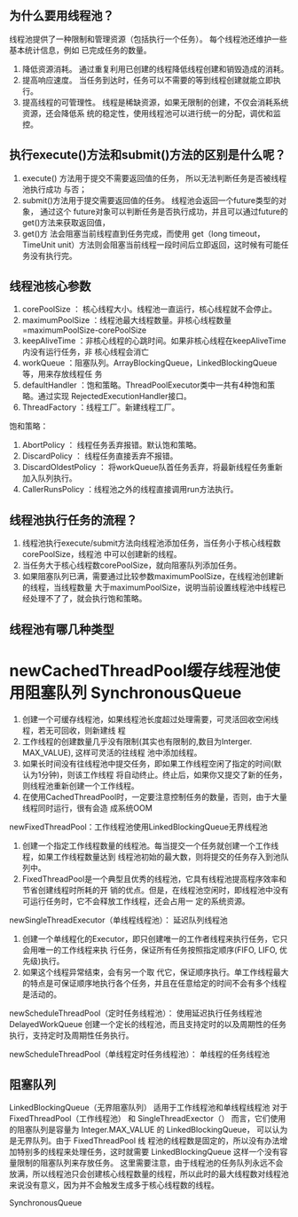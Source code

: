 ## 为什么要用线程池？
线程池提供了一种限制和管理资源（包括执行一个任务）。 每个线程池还维护一些基本统计信息，例如 已完成任务的数量。
1. 降低资源消耗。 通过重复利用已创建的线程降低线程创建和销毁造成的消耗。
2. 提高响应速度。 当任务到达时，任务可以不需要的等到线程创建就能立即执行。
3. 提高线程的可管理性。 线程是稀缺资源，如果无限制的创建，不仅会消耗系统资源，还会降低系 统的稳定性，使用线程池可以进行统一的分配，调优和监控。

## 执行execute()方法和submit()方法的区别是什么呢？
1. execute() 方法用于提交不需要返回值的任务， 所以无法判断任务是否被线程池执行成功 与否；
2. submit()方法用于提交需要返回值的任务。 线程池会返回一个future类型的对象， 通过这个 future对象可以判断任务是否执行成功，并且可以通过future的get()方法来获取返回值，
3. get()方 法会阻塞当前线程直到任务完成，而使用 get（long timeout，TimeUnit unit）方法则会阻塞当前线程一段时间后立即返回，这时候有可能任务没有执行完。

## 线程池核心参数
1. corePoolSize ： 核心线程大小。线程池一直运行，核心线程就不会停止。
2. maximumPoolSize ：线程池最大线程数量。非核心线程数量=maximumPoolSize-corePoolSize
3. keepAliveTime ：非核心线程的心跳时间。如果非核心线程在keepAliveTime内没有运行任务，非 核心线程会消亡
4. workQueue ：阻塞队列。ArrayBlockingQueue，LinkedBlockingQueue等，用来存放线程任 务
5. defaultHandler ：饱和策略。ThreadPoolExecutor类中一共有4种饱和策略。通过实现 RejectedExecutionHandler接口。
6. ThreadFactory ：线程工厂。新建线程工厂。

饱和策略：
1. AbortPolicy ： 线程任务丢弃报错。默认饱和策略。
2. DiscardPolicy ： 线程任务直接丢弃不报错。
3. DiscardOldestPolicy ： 将workQueue队首任务丢弃，将最新线程任务重新加入队列执行。
4. CallerRunsPolicy ：线程池之外的线程直接调用run方法执行。

## 线程池执行任务的流程？
1. 线程池执行execute/submit方法向线程池添加任务，当任务小于核心线程数corePoolSize，线程池 中可以创建新的线程。
2. 当任务大于核心线程数corePoolSize，就向阻塞队列添加任务。
3. 如果阻塞队列已满，需要通过比较参数maximumPoolSize，在线程池创建新的线程，当线程数量 大于maximumPoolSize，说明当前设置线程池中线程已经处理不了了，就会执行饱和策略。

## 线程池有哪几种类型
# newCachedThreadPool缓存线程池使用阻塞队列 SynchronousQueue #
1. 创建一个可缓存线程池，如果线程池长度超过处理需要，可灵活回收空闲线程，若无可回收，则新建线 程
2. 工作线程的创建数量几乎没有限制(其实也有限制的,数目为Interger. MAX_VALUE), 这样可灵活的往线程 池中添加线程。
3. 如果长时间没有往线程池中提交任务，即如果工作线程空闲了指定的时间(默认为1分钟)，则该工作线程 将自动终止。终止后，如果你又提交了新的任务，则线程池重新创建一个工作线程。
4. 在使用CachedThreadPool时，一定要注意控制任务的数量，否则，由于大量线程同时运行，很有会造 成系统OOM

newFixedThreadPool：工作线程池使用LinkedBlockingQueue无界线程池
1. 创建一个指定工作线程数量的线程池。每当提交一个任务就创建一个工作线程，如果工作线程数量达到 线程池初始的最大数，则将提交的任务存入到池队列中。
2. FixedThreadPool是一个典型且优秀的线程池，它具有线程池提高程序效率和节省创建线程时所耗的开 销的优点。但是，在线程池空闲时，即线程池中没有可运行任务时，它不会释放工作线程，还会占用一
定的系统资源。

newSingleThreadExecutor（单线程线程池）： 延迟队列线程池
1. 创建一个单线程化的Executor，即只创建唯一的工作者线程来执行任务，它只会用唯一的工作线程来执 行任务，保证所有任务按照指定顺序(FIFO, LIFO, 优先级)执行。
2. 如果这个线程异常结束，会有另一个取 代它，保证顺序执行。单工作线程最大的特点是可保证顺序地执行各个任务，并且在任意给定的时间不会有多个线程是活动的。

newScheduleThreadPool（定时任务线程池）： 使用延迟执行任务线程池DelayedWorkQueue
创建一个定长的线程池，而且支持定时的以及周期性的任务执行，支持定时及周期性任务执行。

newScheduleThreadPool（单线程定时任务线程池）： 单线程的任务线程池

## 阻塞队列
LinkedBlockingQueue（无界阻塞队列）  适用于工作线程池和单线程线程池
对于 FixedThreadPool（工作线程池） 和 SingleThreadExector（） 而言，它们使用的阻塞队列是容量为 Integer.MAX_VALUE 的 LinkedBlockingQueue，
可以认为是无界队列。由于 FixedThreadPool 线 程池的线程数是固定的，所以没有办法增加特别多的线程来处理任务，这时就需要 LinkedBlockingQueue 这样一个没有容量限制的阻塞队列来存放任务。 
这里需要注意，由于线程池的任务队列永远不会放满，所以线程池只会创建核心线程数量的线程，所以此时的最大线程数对线程池来说没有意义，因为并不会触发生成多于核心线程数的线程。

SynchronousQueue





